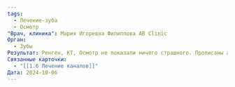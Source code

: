 ```yaml
---
tags:
  - Лечение-зуба
  - Осмотр
"Врач, клиника": Мария Игоревна Филиппова AB Clinic
Орган:
  - Зубы
Результат: Ренген, КТ, Осмотр не показали ничего страшного. Прописаны антибиотики. После антибиотиков полегчало
Связанные карточки:
  - "[[1.6 Лечение каналов]]"
Дата: 2024-10-06
---
```

